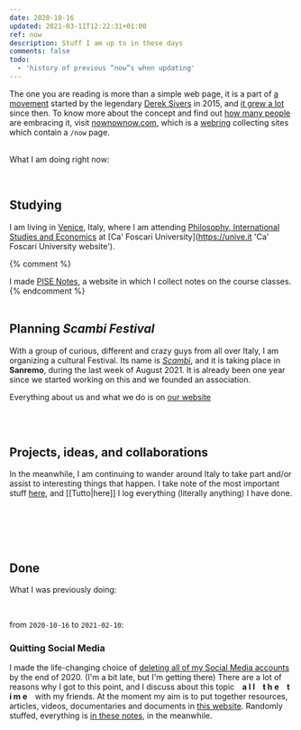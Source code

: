```yaml
---
date: 2020-10-16
updated: 2021-03-11T12:22:31+01:00
ref: now
description: Stuff I am up to in these days
comments: false
todo:
  - 'history of previous “now”s when updating'
---
```

<div class='blue box'>
	The one you are reading is more than a simple web page, it is a part of <a href='https://sive.rs/nowff' title='Now page - Derek Sivers'  target='_blank'>a movement</a> started by the legendary <a href='https://sive.rs' title='Derek Sivers’ personal website'  target='_blank'>Derek Sivers</a> in 2015, and <a href='https://sive.rs/now3'  target='_blank'>it grew a lot</a> since then. To know more about the concept and find out <a href='https://nownownow.com' title='NowNowNow'  target='_blank'>how many people</a> are embracing it, visit <a href='https://nownownow.com/about' title='About NowNowNow'  target='_blank'>nownownow.com</a>, which is a <a href='https://en.wikipedia.org/wiki/Webring'  target='_blank' title='Webring on Wikipedia'>webring</a> collecting sites which contain a <code>/now</code> page.
</div>

<br>

What I am doing right now:

<br>

## Studying

I am living in [Venice](https://www.comune.venezia.it/ 'Venice institutional website'), Italy, where I am attending [Philosophy, International Studies and Economics](https://unive.it/pise 'PISE course page on UniVe website') at [Ca' Foscari University](https://unive.it 'Ca' Foscari University website').

{% comment %}
<div class='blue box'>
	I made <a href='https://pise-notes.club'  target='_blank' title='PISE Notes'>PISE Notes</a>, a website in which I collect notes on the course classes.
</div>
{% endcomment %}

<br>
<br>

## Planning <cite>Scambi Festival</cite>

With a group of curious, different and crazy guys from all over Italy, I am organizing a cultural Festival. Its name is [<cite>Scambi</cite>](https://scambi.org 'Scambi'), and it is taking place in **Sanremo**, during the last week of August 2021. It is already been one year since we started working on this and we founded an association.

Everything about us and what we do is on <a href='https://scambi.org'  target='_blank' title='Scambi'>our website</a>

<br>
<br>

## Projects, ideas, and collaborations

In the meanwhile, I am continuing to wander around Italy to take part and/or assist to interesting things that happen. I take note of the most important stuff [here](/stuff 'Stuff - tommi.space'), and [[Tutto|here]] I log everything (literally anything) I have done.

<br>
<br>
<br>
<br>

## Done

What I was previously doing:

<br>

from `2020-10-16` to `2021-02-10`:

### Quitting Social Media

I made the life-changing choice of <u class='double'>deleting all of my Social Media accounts</u> by the end of 2020. (I'm a bit late, but I'm getting there) There are a lot of reasons why I got to this point, and I discuss about this topic&emsp;**a l l&emsp;t h e&emsp;t i m e**&emsp;with my friends. At the moment my aim is to put together resources, articles, videos, documentaries and documents in [this website](https://quitsocialmedia.club 'Quit Social Media'). Randomly stuffed, everything is [in these notes](https://quitsocialmedia.club/notes 'Quit Social Media Notes'), in the meanwhile.

<br>